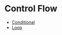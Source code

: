 # Control Flow

- [Conditional](/programming-languages/control-flow/conditional)
- [Loop](/programming-languages/control-flow/loop)
